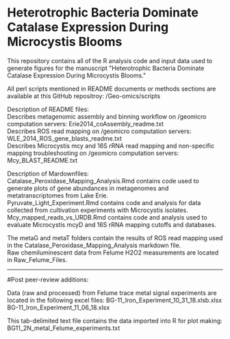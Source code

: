 # Heterotrophic Bacteria Dominate Catalase Expression During Microcystis Blooms

This repository contains all of the R analysis code and input data used to generate figures for the manuscript "Heterotrophic Bacteria Dominate Catalase Expression During Microcystis Blooms."  

All perl scripts mentioned in README documents or methods sections are available at this GitHub repositroy: /Geo-omics/scripts  

Description of README files:  
Describes metagenomic assembly and binning workflow on /geomicro computation servers: Erie2014_coAssembly_readme.txt   
Describes ROS read mapping on /geomicro computation servers: WLE_2014_ROS_gene_blasts_readme.txt  
Describes Microcystis mcy and 16S rRNA read mapping and non-specific mapping troubleshooting on /geomicro computation servers: Mcy_BLAST_README.txt  

Description of Mardownfiles:  
Catalase_Peroxidase_Mapping_Analysis.Rmd contains code used to generate plots of gene abundances in metagenomes and metatranscriptomes from Lake Erie.  
Pyruvate_Light_Experiment.Rmd contains code and analysis for data collected from cultivation experiments with Microcystis isolates.  
Mcy_mapped_reads_vs_URDB.Rmd contains code and analysis used to evaluate Microcystis mcyD and 16S rRNA mapping cutoffs and databases.  

The metaG and metaT folders contain the results of ROS read mapping used in the Catalase_Peroxidase_Mapping_Analysis markdown file.  
Raw chemiluminescent data from Felume H2O2 measurements are located in Raw_Felume_Files.  

-----
#Post peer-review additions:

Data (raw and processed) from Felume trace metal signal experiments are located in the following excel files:
BG-11_Iron_Experiment_10_31_18.xlsb.xlsx
BG-11_Iron_Experiment_11_06_18.xlsx

This tab-delimited text file contains the data imported into R for plot making:
BG11_2N_metal_Felume_experiments.txt

